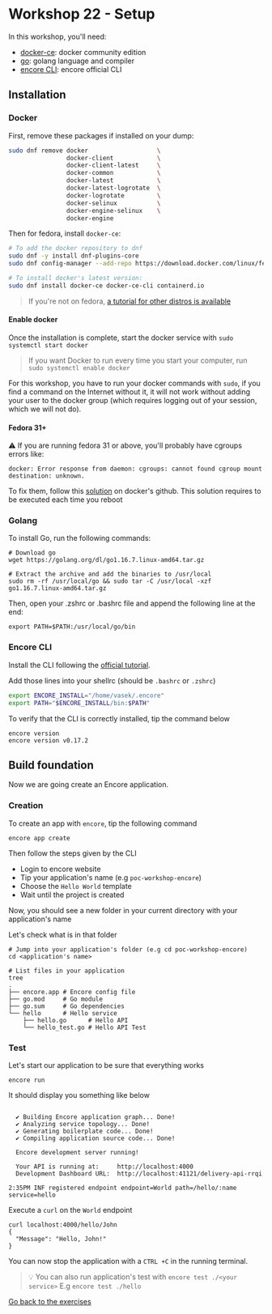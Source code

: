 # Workshop 22 - Setup

In this workshop, you'll need:

- [docker-ce](https://docs.docker.com/engine/install/fedora/): docker community edition
- [go](https://golang.org/doc/install): golang language and compiler
- [encore CLI](https://encore.dev/docs/quick-start#install-the-encore-cli): encore official CLI

## Installation

### Docker

First, remove these packages if installed on your dump:

```bash
sudo dnf remove docker                   \
                docker-client            \
                docker-client-latest     \
                docker-common            \
                docker-latest            \
                docker-latest-logrotate  \
                docker-logrotate         \
                docker-selinux           \
                docker-engine-selinux    \
                docker-engine
```

Then for fedora, install `docker-ce`:

```bash
# To add the docker repository to dnf
sudo dnf -y install dnf-plugins-core
sudo dnf config-manager --add-repo https://download.docker.com/linux/fedora/docker-ce.repo

# To install docker's latest version:
sudo dnf install docker-ce docker-ce-cli containerd.io
```

> If you're not on fedora, [a tutorial for other distros is available](https://docs.docker.com/engine/install)

#### Enable docker

Once the installation is complete, start the docker service with `sudo systemctl start docker`

> If you want Docker to run every time you start your computer, run `sudo systemctl enable docker`

For this workshop, you have to run your docker commands with `sudo`, if you find a command on the Internet without it, it will not work without adding your user to the docker group (which requires logging out of your session, which we will not do).

#### Fedora 31+

:warning: If you are running fedora 31 or above, you'll probably have cgroups errors like:

```
docker: Error response from daemon: cgroups: cannot found cgroup mount destination: unknown.
```

To fix them, follow this [solution](https://github.com/docker/for-linux/issues/219#issuecomment-375160449) on docker's github. This solution requires to be executed each time you reboot

### Golang

To install Go, run the following commands:
```shell
# Download go
wget https://golang.org/dl/go1.16.7.linux-amd64.tar.gz

# Extract the archive and add the binaries to /usr/local
sudo rm -rf /usr/local/go && sudo tar -C /usr/local -xzf go1.16.7.linux-amd64.tar.gz
```

Then, open your .zshrc or .bashrc file and append the following line at the end:
```shell
export PATH=$PATH:/usr/local/go/bin
```

### Encore CLI

Install the CLI following the [official tutorial](https://encore.dev/docs/quick-start#install-the-encore-cli).

Add those lines into your shellrc (should be `.bashrc` or `.zshrc`)
```bash
export ENCORE_INSTALL="/home/vasek/.encore"
export PATH="$ENCORE_INSTALL/bin:$PATH"
```

To verify that the CLI is correctly installed, tip the command below
```shell
encore version
encore version v0.17.2
```

## Build foundation

Now we are going create an Encore application.

### Creation

To create an app with `encore`, tip the following command
```shell
encore app create
```

Then follow the steps given by the CLI
- Login to encore website
- Tip your application's name (e.g `poc-workshop-encore`)
- Choose the `Hello World` template
- Wait until the project is created

Now, you should see a new folder in your current directory with your application's name

Let's check what is in that folder

``` shell
# Jump into your application's folder (e.g cd poc-workshop-encore)
cd <application's name>

# List files in your application
tree
.
├── encore.app # Encore config file
├── go.mod     # Go module
├── go.sum     # Go dependencies
└── hello      # Hello service
    ├── hello.go      # Hello API
    └── hello_test.go # Hello API Test
```

### Test

Let's start our application to be sure that everything works

```shell
encore run
```

It should display you something like below

```

  ✔ Building Encore application graph... Done!
  ✔ Analyzing service topology... Done!
  ✔ Generating boilerplate code... Done!
  ✔ Compiling application source code... Done!

  Encore development server running!

  Your API is running at:     http://localhost:4000
  Development Dashboard URL:  http://localhost:41121/delivery-api-rrqi

2:35PM INF registered endpoint endpoint=World path=/hello/:name service=hello

```

Execute a `curl` on the `World` endpoint
```
curl localhost:4000/hello/John
{
  "Message": "Hello, John!"
}
```

You can now stop the application with a `CTRL +C` in the running terminal.

> :bulb: You can also run application's test with `encore test ./<your service>`
> E.g `encore test ./hello`

[Go back to the exercises](./README.md)
